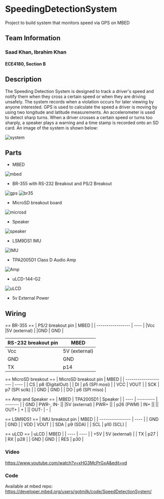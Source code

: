 # SpeedingDetectionSystem
Project to build system that monitors speed via GPS on MBED

## Team Information 
### Saad Khan, Ibrahim Khan
#### ECE4180, Section B

## Description 
The Speeding Detection System is designed to track a driver's speed and notify them when they cross a certain speed or when they are driving unsafely. The system records when a violation occurs for later viewing by anyone interested. GPS is used to calculate the speed a driver is moving by using two longitude and latitude measurements. An accelerometer is used to detect sharp turns. When a driver crosses a certain speed or turns too sharply, a speaker plays a warning and a time stamp is recorded onto an SD card. 
An image of the system is shown below:

![system](images/speeddetectionsystem.jpg)

## Parts 
* MBED

![mbed](images/mbed.jpg)

* BR-355 with RS-232 Breakout and PS/2 Breakout

![gps](images/gps.jpg)
![br35](images/br355_optional_cable_sets.jpg)

* MicroSD breakout board

![microsd](images/microsd.jpg)

* Speaker

![speaker](images/speaker.jpg)

* LSM9DS1 IMU

![IMU](images/imu.jpg)

* TPA2005D1 Class D Audio Amp

![Amp](images/amp.jpg)

* uLCD-144-G2

![uLCD](images/ulcd.jpg)

* 5v External Power

## Wiring 

== BR-355 == 
| PS/2 breakout pin | MBED |
| ----------------- | ---- |
|Vcc                 |5V (external) |
|GND | GND |

| RS-232 breakout pin | MBED |
| ------------------- | ---- |
| Vcc | 5V (external) |
| GND | GND |
| TX | p14 | 

== MicroSD breakout ==
| MicroSD breakout pin | MBED |
| -------------------- | ---- |
| CS | p8 (DigitalOut) |
| DI | p5 (SPI mosi) |
| VCC | VOUT |
| SCK | p7 (SPI sclk) |
| GND | GND |
| DO | p6 (SPI miso) |

== Amp and Speaker ==
| MBED | TPA2005D1 | Speaker |
| ---- | --------- | ------- |
| GND | PWR-, IN- ||
|5V (external) | PWR+ ||
| p26 (PWM) | IN+ ||
|| OUT+ | + |
|| OUT- | - |

== LSM9DS1 ==
| IMU breakout pin | MBED |
| ---------------- | ---- |
| GND | GND |
| VDD | VOUT |
| SDA | p9 (SDA) |
| SCL | p10 (SCL) |

== uLCD ==
| uLCD | MBED |
| ---- | ---- |
| +5V | 5V (external) |
| TX | p27 |
| RX | p28 |
| GND | GND |
| RES | p30 |


### Video 
https://www.youtube.com/watch?v=xHG3McPrGxA&edit=vd


### Code 
Available at mbed repo: https://developer.mbed.org/users/gotmilk/code/SpeedDetectionSystem/
